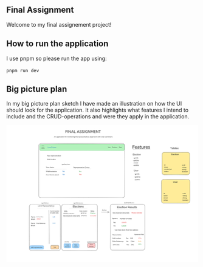 ## Final Assignment ##

Welcome to my final assignement project! 

## How to run the application

I use pnpm so please run the app using:

`pnpm run dev`

## Big picture plan ##

In my big picture plan sketch I have made an illustration on how the UI should look for the application. It also highlights what features
I intend to include and the CRUD-operations and were they apply in the application.

![Big_Picture_Plan](big_picture_plan.png)